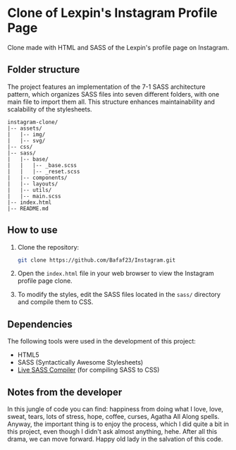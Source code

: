 # Clone of Lexpin's Instagram Profile Page

Clone made with HTML and SASS of the Lexpin's profile page on Instagram.

## Folder structure

The project features an implementation of the 7-1 SASS architecture pattern, which organizes SASS files into seven different folders, with one main file to import them all. This structure enhances maintainability and scalability of the stylesheets.

```
instagram-clone/
|-- assets/
|   |-- img/
|   |-- svg/
|-- css/
|-- sass/
|   |-- base/
|   |   |-- _base.scss
|   |   |-- _reset.scss
|   |-- components/
|   |-- layouts/
|   |-- utils/
|   |-- main.scss
|-- index.html
|-- README.md
```

## How to use

1. Clone the repository:

   ```bash
   git clone https://github.com/Bafaf23/Instagram.git
   ```

2. Open the `index.html` file in your web browser to view the Instagram profile page clone.

3. To modify the styles, edit the SASS files located in the `sass/` directory and compile them to CSS.

## Dependencies

The following tools were used in the development of this project:

- HTML5
- SASS (Syntactically Awesome Stylesheets)
- [Live SASS Compiler](https://marketplace.visualstudio.com/items?itemName=glenn2223.live-sass) (for compiling SASS to CSS)

## Notes from the developer

In this jungle of code you can find: happiness from doing what I love, love, sweat, tears, lots of stress, hope, coffee, curses, Agatha All Along spells.
Anyway, the important thing is to enjoy the process, which I did quite a bit in this project, even though I didn't ask almost anything, hehe.
After all this drama, we can move forward. Happy old lady in the salvation of this code.
